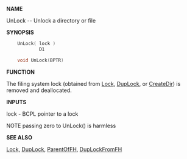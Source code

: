 
**NAME**

UnLock -- Unlock a directory or file

**SYNOPSIS**

```c
    UnLock( lock )
            D1

    void UnLock(BPTR)

```
**FUNCTION**

The filing system lock (obtained from [Lock](Lock), [DupLock](DupLock), or
[CreateDir](CreateDir)) is removed and deallocated.

**INPUTS**

lock - BCPL pointer to a lock

NOTE
passing zero to UnLock() is harmless

**SEE ALSO**

[Lock](Lock), [DupLock](DupLock), [ParentOfFH](ParentOfFH), [DupLockFromFH](DupLockFromFH)
